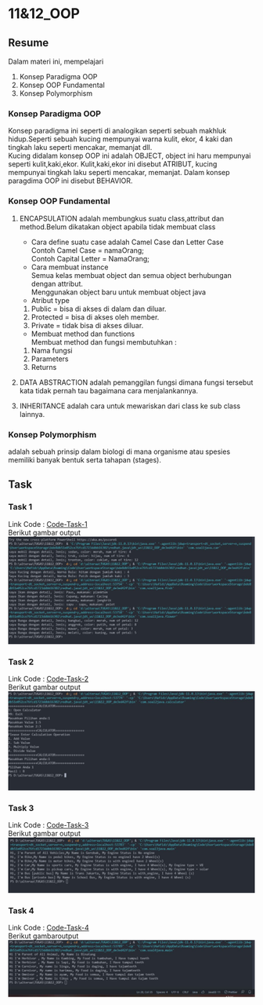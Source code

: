 # 11&12_OOP

## Resume

Dalam materi ini, mempelajari <br />

1. Konsep Paradigma OOP <br />
2. Konsep OOP Fundamental <br />
3. Konsep Polymorphism <br />

### Konsep Paradigma OOP

Konsep paradigma ini seperti di analogikan seperti sebuah makhluk hidup.Seperti sebuah kucing mempunyai warna kulit, ekor, 4 kaki dan tingkah laku seperti mencakar, memanjat dll.<br />
Kucing didalam konsep OOP ini adalah OBJECT, object ini haru mempunyai seperti kulit,kaki,ekor. Kulit,kaki,ekor ini disebut ATRIBUT, kucing mempunyai tingkah laku seperti
mencakar, memanjat. Dalam konsep paragdima OOP ini disebut BEHAVIOR.

### Konsep OOP Fundamental

1. ENCAPSULATION
   adalah membungkus suatu class,attribut dan method.Belum dikatakan object apabila tidak membuat class

   - Cara define suatu case adalah Camel Case dan Letter Case<br />
     Contoh Camel Case = namaOrang;<br />
     Contoh Capital Letter = NamaOrang; <br />
   - Cara membuat instance <br />
     Semua kelas membuat object dan semua object berhubungan dengan attribut.<br />
     Menggunakan object baru untuk membuat object java<br />
   - Atribut type <br />

   1. Public = bisa di akses di dalam dan diluar. <br />
   2. Protected = bisa di akses oleh member.<br />
   3. Private = tidak bisa di akses diluar.<br />

   - Membuat method dan functions <br />
     Membuat method dan fungsi membutuhkan : <br />

   1. Nama fungsi <br />
   2. Parameters <br />
   3. Returns <br />

2. DATA ABSTRACTION
   adalah pemanggilan fungsi dimana fungsi tersebut kata tidak pernah tau bagaimana cara menjalankannya.

3. INHERITANCE
   adalah cara untuk mewariskan dari class ke sub class lainnya.

### Konsep Polymorphism

adalah sebuah prinsip dalam biologi di mana organisme atau spesies memiliki banyak bentuk serta tahapan (stages).

## Task

### Task 1

Link Code : [Code-Task-1](https://github.com/hafidzencis/java_muhammad-hafidz-febriansyah/tree/master/11%2612_OOP/praktikum/src/com/soal1java)<br />
Berikut gambar output <br />
![output](https://github.com/hafidzencis/java_muhammad-hafidz-febriansyah/blob/master/11%2612_OOP/screenshot/1.JPG)<br />

### Task 2

Link Code : [Code-Task-2](https://github.com/hafidzencis/java_muhammad-hafidz-febriansyah/tree/master/11%2612_OOP/praktikum/src/com/soal2java)<br />
Berikut gambar output <br />
![output](https://github.com/hafidzencis/java_muhammad-hafidz-febriansyah/blob/master/11%2612_OOP/screenshot/2.JPG)<br />

### Task 3

Link Code : [Code-Task-3](https://github.com/hafidzencis/java_muhammad-hafidz-febriansyah/tree/master/11%2612_OOP/praktikum/src/com/soal3java)<br />
Berikut gambar output <br />
![output](https://github.com/hafidzencis/java_muhammad-hafidz-febriansyah/blob/master/11%2612_OOP/screenshot/3.JPG)<br />

### Task 4

Link Code : [Code-Task-4](https://github.com/hafidzencis/java_muhammad-hafidz-febriansyah/tree/master/11%2612_OOP/praktikum/src/com/soal4java)<br />
Berikut gambaroutput <br />
![output](https://github.com/hafidzencis/java_muhammad-hafidz-febriansyah/blob/master/11%2612_OOP/screenshot/4.JPG)<br />
